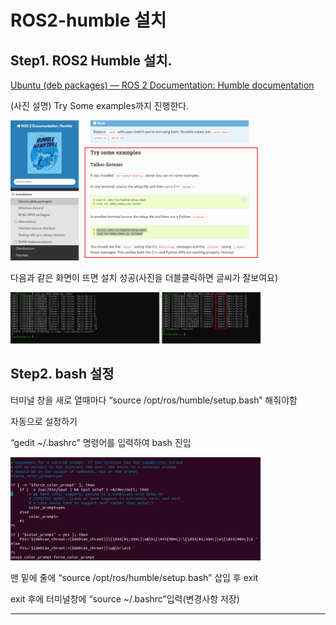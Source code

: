 # ROS2-humble 설치

## Step1. ROS2 Humble 설치.

[Ubuntu (deb packages) — ROS 2 Documentation: Humble  documentation](https://docs.ros.org/en/humble/Installation/Ubuntu-Install-Debs.html)

(사진 설명) Try Some examples까지 진행한다.
<p align="left">
  <img src="../img/21.png" alt="1" width="400" />
</p>


다음과 같은 화면이 뜨면 설치 성공(사진을 더블클릭하면 글씨가 잘보여요)
<p align="left">
  <img src="../img/22.png" alt="1" width="400" />
</p>


## Step2. bash 설정

터미널 창을 새로 열때마다 “source /opt/ros/humble/setup.bash” 해줘야함

자동으로 설정하기

“gedit ~/.bashrc” 명령어를 입력하여 bash 진입
<p align="left">
  <img src="../img/23.webp" alt="1" width="400" />
</p>


맨 밑에 줄에 “source /opt/ros/humble/setup.bash” 삽입 후 exit

exit 후에 터미널창에 “source ~/.bashrc”입력(변경사항 저장)

---

